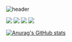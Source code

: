 ![header](https://capsule-render.vercel.app/api?type=waving&color=auto&height=300&section=header&text=Wellcome%20&fontSize=90)


<img src="https://img.shields.io/badge/-Spring-%236DB33F?style=for-the-badge&logo=spring&logoColor=white">
<img src="https://img.shields.io/badge/-Javascript-%23F7DF1E?style=for-the-badge&logo=javascript&logoColor=white">
<img src="https://img.shields.io/badge/-Kotlin-#7F52FF?style=for-the-badge&logo=kotlin&logoColor=white">
<img src="https://img.shields.io/badge/-Swift-#F05138?style=for-the-badge&logo=swift&logoColor=white">

[![Anurag's GitHub stats](https://github-readme-stats.vercel.app/api?username=ifNotErrorRun&show_icons=true&theme=dracula)](https://github.com/anuraghazra/github-readme-stats)
